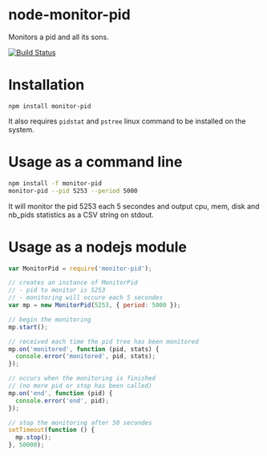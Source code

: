 node-monitor-pid
================

Monitors a pid and all its sons.

[![Build Status](https://travis-ci.org/kerphi/node-monitor-pid.png?branch=master)](https://travis-ci.org/kerphi/node-monitor-pid)

Installation
================

```
npm install monitor-pid
```

It also requires ``pidstat`` and ``pstree`` linux command to be installed on the system. 

Usage as a command line
=======================

```sh
npm install -f monitor-pid
monitor-pid --pid 5253 --period 5000
```

It will monitor the pid 5253 each 5 secondes and output cpu, mem, disk and nb_pids statistics as a CSV string on stdout.

Usage as a nodejs module
========================

```js
var MonitorPid = require('monitor-pid');

// creates an instance of MonitorPid
// - pid to monitor is 5253
// - monitoring will occure each 5 secondes
var mp = new MonitorPid(5253, { period: 5000 });

// begin the monitoring
mp.start();

// received each time the pid tree has been monitored
mp.on('monitored', function (pid, stats) {
  console.error('monitored', pid, stats);
});

// occurs when the monitoring is finished
// (no more pid or stop has been called)
mp.on('end', function (pid) {
  console.error('end', pid);
});

// stop the monitoring after 50 secondes
setTimeout(function () {
  mp.stop();
}, 50000);
```

